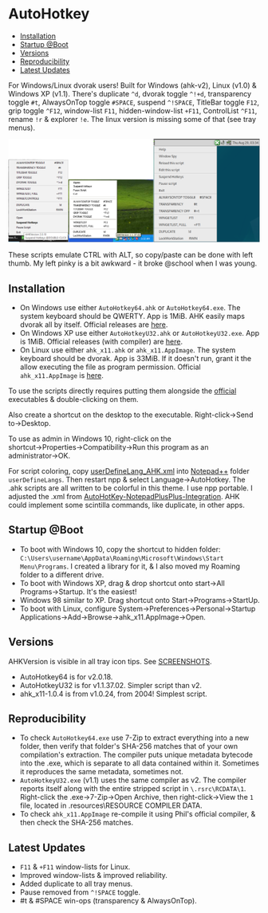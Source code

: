 # AutoHotkey
- [Installation](#installation)
- [Startup @Boot](#startup-boot)
- [Versions](#versions)
- [Reproducibility](#reproducibility)
- [Latest Updates](#latest-updates)

For Windows/Linux dvorak users! Built for Windows (ahk-v2), Linux (v1.0) & Windows XP (v1.1).  There's duplicate `^d`, dvorak toggle `^!+d`, transparency toggle `#t`, AlwaysOnTop toggle `#SPACE`, suspend `^!SPACE`, TitleBar toggle `F12`, grip toggle `^F12`, window-list `F11`, hidden-window-list `+F11`, ControlList `^F11`, rename `!r` & explorer `!e`.  The linux version is missing some of that (see tray menus).  

![](SCREENSHOTS.png)

These scripts emulate CTRL with ALT, so copy/paste can be done with left thumb. My left pinky is a bit awkward - it broke @school when I was young.

## Installation
- On Windows use either `AutoHotkey64.ahk` or `AutoHotkey64.exe`.  The system keyboard should be QWERTY.  App is 1MiB.  AHK easily maps dvorak all by itself. Official releases are [here][official_v2].
- On Windows XP use either `AutoHotkeyU32.ahk` or `AutoHotkeyU32.exe`.  App is 1MiB.  Official releases (with compiler) are [here][official_v1.1].
- On Linux use either `ahk_x11.ahk` or `ahk_x11.AppImage`.  The system keyboard should be dvorak.  App is 33MiB. If it doesn't run, grant it the allow executing the file as program permission.  Official `ahk_x11.AppImage` is [here][official_x11].

To use the scripts directly requires putting them alongside the [official](https://autohotkey.com) executables & double-clicking on them.

Also create a shortcut on the desktop to the executable. Right-click→Send to→Desktop. 

To use as admin in Windows 10, right-click on the shortcut→Properties→Compatibility→Run this program as an administrator→OK.

For script coloring, copy [userDefineLang_AHK.xml](doc/userDefineLang_AHK.xml) into [Notepad++](https://notepad-plus-plus.org) folder `userDefineLangs`. Then restart npp & select Language→AutoHotkey. The .ahk scripts are all written to be colorful in this theme. I use npp portable. I adjusted the .xml from [AutoHotKey-NotepadPlusPlus-Integration][ahk_npp].  AHK could implement some scintilla commands, like duplicate, in other apps. 

## Startup @Boot
- To boot with Windows 10, copy the shortcut to hidden folder: `C:\Users\username\AppData\Roaming\Microsoft\Windows\Start Menu\Programs`. I created a library for it, & I also moved my Roaming folder to a different drive.
- To boot with Windows XP, drag & drop shortcut onto start→All Programs→Startup.  It's the easiest!
- Windows 98 similar to XP. Drag shortcut onto Start→Programs→StartUp.
- To boot with Linux, configure System→Preferences→Personal→Startup Applications→Add→Browse→ahk_x11.AppImage→Open.

## Versions
AHKVersion is visible in all tray icon tips. See [SCREENSHOTS](SCREENSHOTS.png).
- AutoHotkey64 is for v2.0.18.
- AutoHotkeyU32 is for v1.1.37.02.  Simpler script than v2.
- ahk_x11-1.0.4 is from v1.0.24, from 2004!  Simplest script.

## Reproducibility
- To check `AutoHotkey64.exe` use 7-Zip to extract everything into a new folder, then verify that folder's SHA-256 matches that of your own compilation's extraction.  The compiler puts unique metadata bytecode into the .exe, which is separate to all data contained within it. Sometimes it reproduces the same metadata, sometimes not.
- `AutoHotkeyU32.exe` (v1.1) uses the same compiler as v2. The compiler reports itself along with the entire stripped script in `\.rsrc\RCDATA\1`.  Right-click the .exe→7-Zip→Open Archive, then right-click→View the `1` file, located in .resources\RESOURCE COMPILER DATA. 
- To check `ahk_x11.AppImage` re-compile it using Phil's official compiler, & then check the SHA-256 matches.

## Latest Updates
- `F11` & `+F11` window-lists for Linux.
- Improved window-lists & improved reliability.
- Added duplicate to all tray menus. 
- Pause removed from `^!SPACE` toggle.
- #t & #SPACE win-ops (transparency & AlwaysOnTop). 

[official_v2]: https://github.com/AutoHotkey/AutoHotkey/releases
[official_v1.1]: https://autohotkey.com/download/1.1
[official_x11]: https://github.com/phil294/AHK_X11/releases
[ahk_npp]: https://github.com/k4gdw/AutoHotKey-NotepadPlusPlus-Integration

